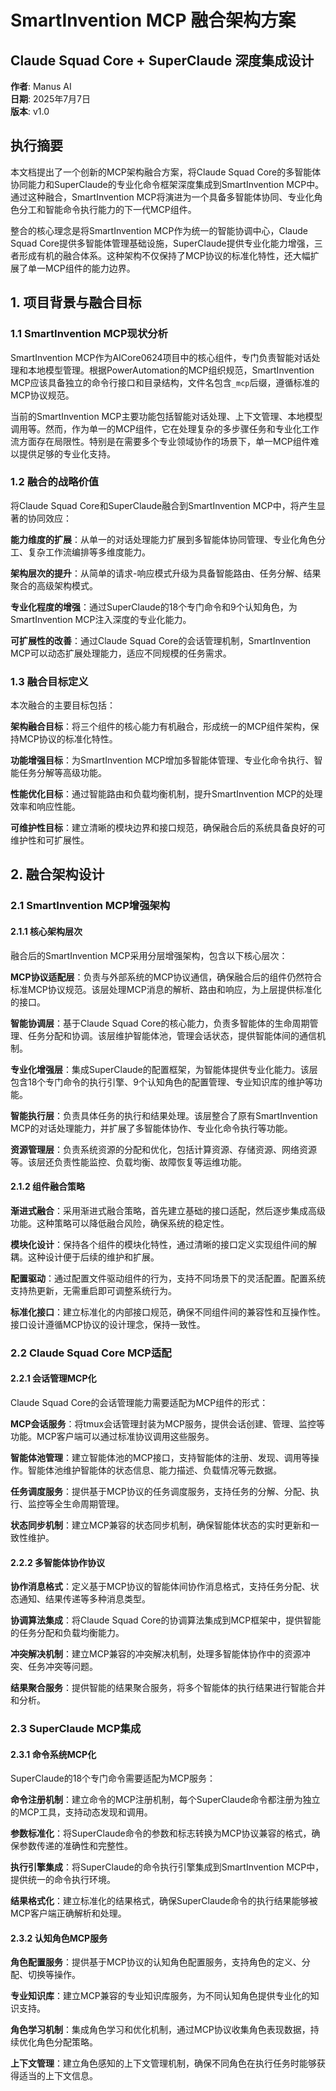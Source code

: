 # SmartInvention MCP 融合架构方案
## Claude Squad Core + SuperClaude 深度集成设计

**作者**: Manus AI  
**日期**: 2025年7月7日  
**版本**: v1.0

## 执行摘要

本文档提出了一个创新的MCP架构融合方案，将Claude Squad Core的多智能体协同能力和SuperClaude的专业化命令框架深度集成到SmartInvention MCP中。通过这种融合，SmartInvention MCP将演进为一个具备多智能体协同、专业化角色分工和智能命令执行能力的下一代MCP组件。

整合的核心理念是将SmartInvention MCP作为统一的智能协调中心，Claude Squad Core提供多智能体管理基础设施，SuperClaude提供专业化能力增强，三者形成有机的融合体系。这种架构不仅保持了MCP协议的标准化特性，还大幅扩展了单一MCP组件的能力边界。

## 1. 项目背景与融合目标

### 1.1 SmartInvention MCP现状分析

SmartInvention MCP作为AICore0624项目中的核心组件，专门负责智能对话处理和本地模型管理。根据PowerAutomation的MCP组织规范，SmartInvention MCP应该具备独立的命令行接口和目录结构，文件名包含`_mcp`后缀，遵循标准的MCP协议规范。

当前的SmartInvention MCP主要功能包括智能对话处理、上下文管理、本地模型调用等。然而，作为单一的MCP组件，它在处理复杂的多步骤任务和专业化工作流方面存在局限性。特别是在需要多个专业领域协作的场景下，单一MCP组件难以提供足够的专业化支持。

### 1.2 融合的战略价值

将Claude Squad Core和SuperClaude融合到SmartInvention MCP中，将产生显著的协同效应：

**能力维度的扩展**：从单一的对话处理能力扩展到多智能体协同管理、专业化角色分工、复杂工作流编排等多维度能力。

**架构层次的提升**：从简单的请求-响应模式升级为具备智能路由、任务分解、结果聚合的高级架构模式。

**专业化程度的增强**：通过SuperClaude的18个专门命令和9个认知角色，为SmartInvention MCP注入深度的专业化能力。

**可扩展性的改善**：通过Claude Squad Core的会话管理机制，SmartInvention MCP可以动态扩展处理能力，适应不同规模的任务需求。

### 1.3 融合目标定义

本次融合的主要目标包括：

**架构融合目标**：将三个组件的核心能力有机融合，形成统一的MCP组件架构，保持MCP协议的标准化特性。

**功能增强目标**：为SmartInvention MCP增加多智能体管理、专业化命令执行、智能任务分解等高级功能。

**性能优化目标**：通过智能路由和负载均衡机制，提升SmartInvention MCP的处理效率和响应性能。

**可维护性目标**：建立清晰的模块边界和接口规范，确保融合后的系统具备良好的可维护性和可扩展性。

## 2. 融合架构设计

### 2.1 SmartInvention MCP增强架构

#### 2.1.1 核心架构层次

融合后的SmartInvention MCP采用分层增强架构，包含以下核心层次：

**MCP协议适配层**：负责与外部系统的MCP协议通信，确保融合后的组件仍然符合标准MCP协议规范。该层处理MCP消息的解析、路由和响应，为上层提供标准化的接口。

**智能协调层**：基于Claude Squad Core的核心能力，负责多智能体的生命周期管理、任务分配和协调。该层维护智能体池，管理会话状态，提供智能体间的通信机制。

**专业化增强层**：集成SuperClaude的配置框架，为智能体提供专业化能力。该层包含18个专门命令的执行引擎、9个认知角色的配置管理、专业知识库的维护等功能。

**智能执行层**：负责具体任务的执行和结果处理。该层整合了原有SmartInvention MCP的对话处理能力，并扩展了多智能体协作、专业化命令执行等功能。

**资源管理层**：负责系统资源的分配和优化，包括计算资源、存储资源、网络资源等。该层还负责性能监控、负载均衡、故障恢复等运维功能。

#### 2.1.2 组件融合策略

**渐进式融合**：采用渐进式融合策略，首先建立基础的接口适配，然后逐步集成高级功能。这种策略可以降低融合风险，确保系统的稳定性。

**模块化设计**：保持各个组件的模块化特性，通过清晰的接口定义实现组件间的解耦。这种设计便于后续的维护和扩展。

**配置驱动**：通过配置文件驱动组件的行为，支持不同场景下的灵活配置。配置系统支持热更新，无需重启即可调整系统行为。

**标准化接口**：建立标准化的内部接口规范，确保不同组件间的兼容性和互操作性。接口设计遵循MCP协议的设计理念，保持一致性。

### 2.2 Claude Squad Core MCP适配

#### 2.2.1 会话管理MCP化

Claude Squad Core的会话管理能力需要适配为MCP组件的形式：

**MCP会话服务**：将tmux会话管理封装为MCP服务，提供会话创建、管理、监控等功能。MCP客户端可以通过标准协议调用这些服务。

**智能体池管理**：建立智能体池的MCP接口，支持智能体的注册、发现、调用等操作。智能体池维护智能体的状态信息、能力描述、负载情况等元数据。

**任务调度服务**：提供基于MCP协议的任务调度服务，支持任务的分解、分配、执行、监控等全生命周期管理。

**状态同步机制**：建立MCP兼容的状态同步机制，确保智能体状态的实时更新和一致性维护。

#### 2.2.2 多智能体协作协议

**协作消息格式**：定义基于MCP协议的智能体间协作消息格式，支持任务分配、状态通知、结果传递等多种消息类型。

**协调算法集成**：将Claude Squad Core的协调算法集成到MCP框架中，提供智能的任务分配和负载均衡能力。

**冲突解决机制**：建立MCP兼容的冲突解决机制，处理多智能体协作中的资源冲突、任务冲突等问题。

**结果聚合服务**：提供智能的结果聚合服务，将多个智能体的执行结果进行智能合并和分析。

### 2.3 SuperClaude MCP集成

#### 2.3.1 命令系统MCP化

SuperClaude的18个专门命令需要适配为MCP服务：

**命令注册机制**：建立命令的MCP注册机制，每个SuperClaude命令都注册为独立的MCP工具，支持动态发现和调用。

**参数标准化**：将SuperClaude命令的参数和标志转换为MCP协议兼容的格式，确保参数传递的准确性和完整性。

**执行引擎集成**：将SuperClaude的命令执行引擎集成到SmartInvention MCP中，提供统一的命令执行环境。

**结果格式化**：建立标准化的结果格式，确保SuperClaude命令的执行结果能够被MCP客户端正确解析和处理。

#### 2.3.2 认知角色MCP服务

**角色配置服务**：提供基于MCP协议的认知角色配置服务，支持角色的定义、分配、切换等操作。

**专业知识库**：建立MCP兼容的专业知识库服务，为不同认知角色提供专业化的知识支持。

**角色学习机制**：集成角色学习和优化机制，通过MCP协议收集角色表现数据，持续优化角色分配策略。

**上下文管理**：建立角色感知的上下文管理机制，确保不同角色在执行任务时能够获得适当的上下文信息。

